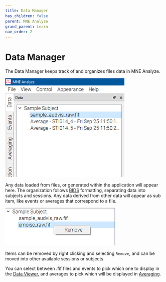 ```yaml
---
title: Data Manager
has_children: false
parent: MNE Analyze
grand_parent: Learn
nav_order: 2
---
```

# Data Manager

The Data Manager keeps track of and organizes files data in MNE Analyze.

![](../../images/analyze/mne_an_datamanager_1.png)

Any data loaded from files, or generated within the application will appear here. The organization follows [BIDS](https://bids.neuroimaging.io/) formatting, separating data into subjects and sessions. Any data derived from other data will appear as sub item, like events or averages that correspond to a file.

![](../../images/analyze/mne_an_datamanager_3.png)

Items can be removed by right clicking and selecting `Remove`, and can be moved into other available sessions or subjects.

You can select between .fif files and events to pick which one to display in the [Data Viewer](analyze_rawdataviewer.md), and averages to pick which will be displayed in [Averaging](analyze_average.md).

